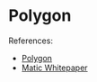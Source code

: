 # Polygon


References:
- [Polygon](https://polygon.technology/)
- [Matic Whitepaper](https://github.com/maticnetwork/whitepaper)


